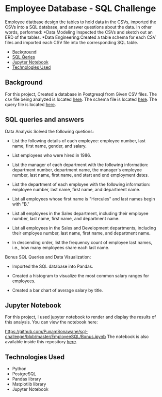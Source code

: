 # Employee Database - SQL Challenge 

Employee dtatbase design the tables to hold data in the CSVs, imported the CSVs into a SQL database, and answer questions about the data. In other words, performed:
*Data Modeling Inspected the CSVs and sketch out an ERD of the tables.
*Data Engineering:Created a table schema for each CSV files and imported each CSV file into the corresponding SQL table.


* [Background](#background)
* [SQL Qeries](#trends)
* [Jupyter Notebook](#nb)
* [Technologies Used](#technologies)

##  <a name="background"></a>Background

For this project, Created a database in Postgresql from Given CSV files.
The csv file being analyzed is located [here](./EmployeeSQL/data).
The schema file is located [here](./EmployeeSQL/tables.sql).
The query file is located [here](./EmployeeSQL/queries.sql).


## <a name="Queries"></a>SQL queries and answers 

Data Analysis Solved the following quetions:

* List the following details of each employee: employee number, last name, first name, gender, and salary.

* List employees who were hired in 1986.

* List the manager of each department with the following information: department number, department name, the manager's employee number, last name, first name, and start and end employment dates.

* List the department of each employee with the following information: employee number, last name, first name, and department name.

* List all employees whose first name is "Hercules" and last names begin with "B."

* List all employees in the Sales department, including their employee number, last name, first name, and department name.

* List all employees in the Sales and Development departments, including their employee number, last name, first name, and department name.

* In descending order, list the frequency count of employee last names, i.e., how many employees share each last name.
  
Bonus SQL Queries and Data Visualization:
* Imported the SQL database into Pandas.

* Created a histogram to visualize the most common salary ranges for employees.

* Created a bar chart of average salary by title.

 ##  <a name="nb"></a>Jupyter Notebook

For this project, I used jupyter notebook to render and display the results of this analysis. You can view the notebook here:

<https://github.com/PunamSonawane/sql-challenge/blob/master/EmployeeSQL/Bonus.ipynb>
The notebook is also available inside this repository [here](./EmployeeSQL/Bonus.ipynb).

##  <a name="technologies"></a>Technologies Used

* Python
* PostgreSQL 
* Pandas library
* Matplotlib library
* Jupyter Notebook
